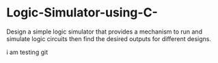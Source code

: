 # Logic-Simulator-using-C-
Design a simple logic simulator that provides a mechanism to run and simulate logic circuits then find the desired outputs for different designs.

i am testing git

